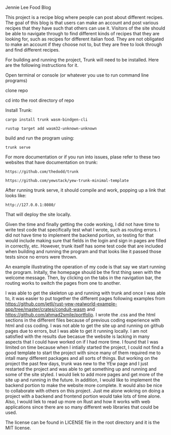 Jennie Lee
Food Blog

This project is a recipe blog where people can post about different recipes. The goal of this blog is that users can make an account and post various recipes that they have such that others can use it. Visitors of the site should be able to navigate through to find different kinds of recipes that they are looking for, such as recipes for different italian food. They are not obligated to make an account if they choose not to, but they are free to look through and find different recipes. 

For building and running the project, Trunk will need to be installed. Here are the following instructions for it. 

Open terminal or console (or whatever you use to run command line programs)

clone repo

cd into the root directory of repo

Install Trunk:

    cargo install trunk wasm-bindgen-cli

    rustup target add wasm32-unknown-unknown

build and run the program using:
    
    trunk serve

For more documentation or if you run into issues, plase refer to these two websites that have documentation on trunk:
    
    https://github.com/thedodd/trunk

    https://github.com/yewstack/yew-trunk-minimal-template
    
After running trunk serve, it should compile and work, popping up a link that looks like:

    http://127.0.0.1:8080/

That will deploy the site locally.

Given the time and finally getting the code working, I did not have time to write test code that specifically test what I wrote, such as routing errors. I did not have time to implement the backend portion, so testing for that would include making sure that fields in the login and sign in pages are filled in correctly, etc. However, trunk itself has some test code that are included when building and running the program and that looks like it passed those tests since no errors were thrown.

An example illustrating the operation of my code is that say we start running the program. Initally, the homepage should be the first thing seen with the welcome message. Then, by clicking on the tabs in the navigation bar, the routing works to switch the pages from one to another.

I was able to get the skeleton up and running with trunk and once I was able to, it was easier to put together the different pages following examples from https://github.com/jetli/rust-yew-realworld-example-app/tree/master/crates/conduit-wasm and https://github.com/ahmad2smile/portfolio. I wrote the .css and the html sections in the different files because of previous coding experience with html and css coding. I was not able to get the site up and running on github pages due to errors, but I was able to get it running locally. I am not satisfied with the results due becasue the website is lacking in many aspects that I could have worked on if I had more time. I found that I was limited on time because when I intially started the project, I could not find a good template to start the project with since many of them required me to intall many different packages and all sorts of things. But working on the project the past few days, trunk was new to the YEw page and I just restarted the project and was able to get something up and running and some of the site styled. I would liek to add more pages and get more of the site up and running in the future. In addition, I would like to implement the backend portion to make the website more complete. It would also be nice to collaborate with others on this project. Just me alone wokring on doing a project with a backend and frontend portion would take lots of time alone. Also, I would liek to read up more on Rust and how it works with web applications since there are so many different web libraries that could be used.

The license can be found in LICENSE file in the root directory and it is the MIT license.


